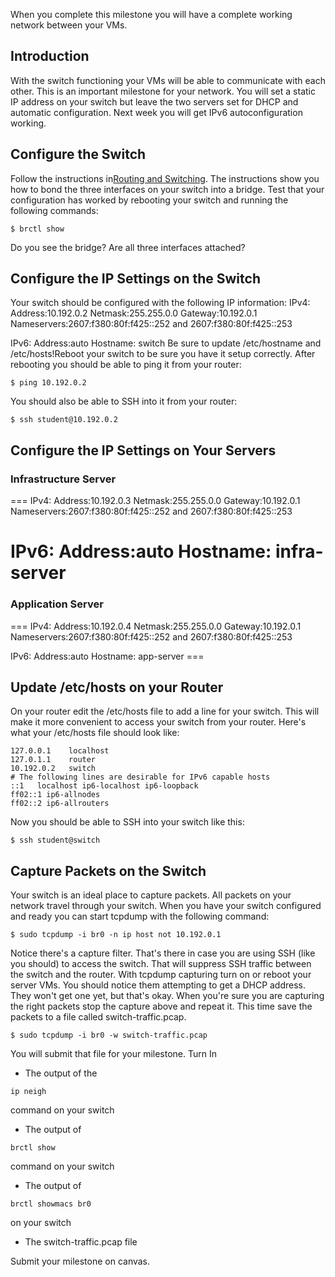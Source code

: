 When you complete this milestone you will have a complete working network between your VMs. 

## Introduction 

With the switch functioning your VMs will be able to communicate with each other. This is an important milestone for your network. You will set a static IP address on your switch but leave the two servers set for DHCP and automatic configuration. Next week you will get IPv6 autoconfiguration working.

## Configure the Switch 

Follow the instructions in[Routing and Switching](routing_and_switching.html). The instructions show you how to bond the three interfaces on your switch into a bridge. Test that your configuration has worked by rebooting your switch and running the following commands:

```
$ brctl show
```

Do you see the bridge? Are all three interfaces attached? 
## Configure the IP Settings on the Switch 

Your switch should be configured with the following IP information:
IPv4:
 Address:10.192.0.2
 Netmask:255.255.0.0
 Gateway:10.192.0.1 
 Nameservers:2607:f380:80f:f425::252 and 2607:f380:80f:f425::253

IPv6:
 Address:auto
Hostname: switch
Be sure to update /etc/hostname and /etc/hosts!Reboot your switch to be sure you have it setup correctly. After rebooting you should be able to ping it from your router:

```
$ ping 10.192.0.2
```

You should also be able to SSH into it from your router:

```
$ ssh student@10.192.0.2
```

## Configure the IP Settings on Your Servers 

### Infrastructure Server 

=== IPv4:
 Address:10.192.0.3
 Netmask:255.255.0.0
 Gateway:10.192.0.1 
 Nameservers:2607:f380:80f:f425::252 and 2607:f380:80f:f425::253

IPv6:
 Address:auto
Hostname: infra-server
 ===

### Application Server 

=== IPv4:
 Address:10.192.0.4
 Netmask:255.255.0.0
 Gateway:10.192.0.1 
 Nameservers:2607:f380:80f:f425::252 and 2607:f380:80f:f425::253

IPv6:
 Address:auto
Hostname: app-server ===

## Update /etc/hosts on your Router 

On your router edit the /etc/hosts file to add a line for your switch. This will make it more convenient to access your switch from your router. Here's what your /etc/hosts file should look like:

```
127.0.0.1    localhost
127.0.1.1    router
10.192.0.2   switch
# The following lines are desirable for IPv6 capable hosts
::1   localhost ip6-localhost ip6-loopback
ff02::1 ip6-allnodes
ff02::2 ip6-allrouters
```

Now you should be able to SSH into your switch like this:

```
$ ssh student@switch
```

## Capture Packets on the Switch 

Your switch is an ideal place to capture packets. All packets on your network travel through your switch. When you have your switch configured and ready you can start tcpdump with the following command:

```
$ sudo tcpdump -i br0 -n ip host not 10.192.0.1
```

Notice there's a capture filter. That's there in case you are using SSH (like you should) to access the switch. That will suppress SSH traffic between the switch and the router. With tcpdump capturing turn on or reboot your server VMs. You should notice them attempting to get a DHCP address. They won't get one yet, but that's okay. When you're sure you are capturing the right packets stop the capture above and repeat it. This time save the packets to a file called switch-traffic.pcap.

```
$ sudo tcpdump -i br0 -w switch-traffic.pcap
```

You will submit that file for your milestone.
Turn In
  - The output of the 
```
ip neigh
```

 command on your switch
  - The output of 
```
brctl show
```

 command on your switch
  - The output of 
```
brctl showmacs br0
```

 on your switch
  - The switch-traffic.pcap file

Submit your milestone on canvas.